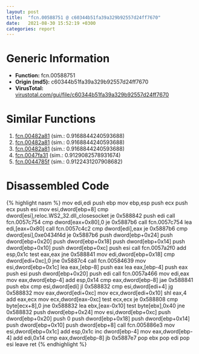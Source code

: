 ```yaml
---
layout: post
title:  "fcn.00588751 @ c60344b51fa39a329b92557d24ff7670"
date:   2021-08-30 15:52:19 +0300
categories: report
---
```


# Generic Information
- **Function:** fcn.00588751
- **Origin (md5):** c60344b51fa39a329b92557d24ff7670
- **VirusTotal:** [virustotal.com/gui/file/c60344b51fa39a329b92557d24ff7670][virustotal_ref]



# Similar Functions

1. [fcn.00482a81][similar_1_ref] (sim.: 0.9168844240593688)
2. [fcn.00482a81][similar_2_ref] (sim.: 0.9168844240593688)
3. [fcn.00482a81][similar_3_ref] (sim.: 0.9168844240593688)
4. [fcn.0047fa31][similar_4_ref] (sim.: 0.9129082578931674)
5. [fcn.0044785f][similar_5_ref] (sim.: 0.9122431207908682)


# Disassembled Code

{% highlight nasm %}
mov edi,edi
push ebp
mov ebp,esp
push ecx
push ecx
push esi
mov esi,dword[ebp+8]
cmp dword[esi],reloc.WS2_32.dll_closesocket
je 0x588842
push edi
call fcn.0057c754
cmp dword[eax+0x80],0
je 0x5887b6
call fcn.0057c754
lea edi,[eax+0x80]
call fcn.0057c4c2
cmp dword[edi],eax
je 0x5887b6
cmp dword[esi],0xe0434f4d
je 0x5887b6
push dword[ebp+0x24]
push dword[ebp+0x20]
push dword[ebp+0x18]
push dword[ebp+0x14]
push dword[ebp+0x10]
push dword[ebp+0xc]
push esi
call fcn.0057a2f0
add esp,0x1c
test eax,eax
jne 0x588841
mov edi,dword[ebp+0x18]
cmp dword[edi+0xc],0
jne 0x5887c4
call fcn.00584639
mov esi,dword[ebp+0x1c]
lea eax,[ebp-8]
push eax
lea eax,[ebp-4]
push eax
push esi
push dword[ebp+0x20]
push edi
call fcn.0057a466
mov edi,eax
mov eax,dword[ebp-4]
add esp,0x14
cmp eax,dword[ebp-8]
jae 0x588841
push ebx
cmp esi,dword[edi]
jl 0x588832
cmp esi,dword[edi+4]
jg 0x588832
mov eax,dword[edi+0xc]
mov ecx,dword[edi+0x10]
shl eax,4
add eax,ecx
mov ecx,dword[eax-0xc]
test ecx,ecx
je 0x588808
cmp byte[ecx+8],0
jne 0x588832
lea ebx,[eax-0x10]
test byte[ebx],0x40
jne 0x588832
push dword[ebp+0x24]
mov esi,dword[ebp+0xc]
push dword[ebp+0x20]
push 0
push dword[ebp+0x18]
push dword[ebp+0x14]
push dword[ebp+0x10]
push dword[ebp+8]
call fcn.005886e3
mov esi,dword[ebp+0x1c]
add esp,0x1c
inc dword[ebp-4]
mov eax,dword[ebp-4]
add edi,0x14
cmp eax,dword[ebp-8]
jb 0x5887e7
pop ebx
pop edi
pop esi
leave 
ret 
{% endhighlight %}


[similar_1_ref]: /report/fcn.00482a81@152885a790b99953ce23874f0947b7bd
[similar_2_ref]: /report/fcn.00482a81@912f1d013a0d6151bc7a7cef6da1b2a0
[similar_3_ref]: /report/fcn.00482a81@fb9b7d22bc1c143ac66b0575cbdd088d
[similar_4_ref]: /report/fcn.0047fa31@289859175c221b107317af7727d26c17
[similar_5_ref]: /report/fcn.0044785f@418e0921f3a9bd4f5bc0dcc59623b5a1
[virustotal_ref]: https://www.virustotal.com/gui/file/c60344b51fa39a329b92557d24ff7670